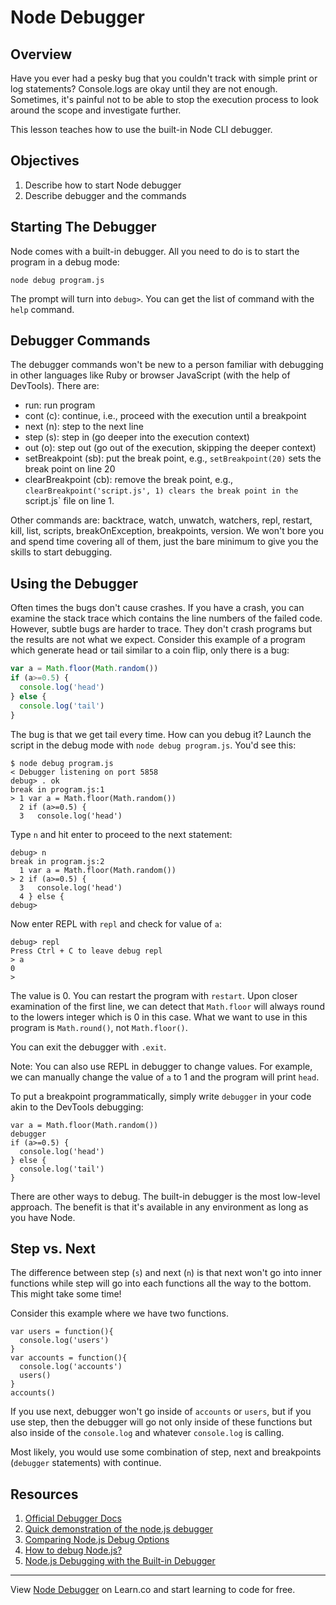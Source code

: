 # Node Debugger

## Overview

Have you ever had a pesky bug that you couldn't track with simple print or log statements? Console.logs are okay until they are not enough. Sometimes, it's painful not to be able to stop the execution process to look around the scope and investigate further.

This lesson teaches how to use the built-in Node CLI debugger.

## Objectives

1. Describe how to start Node debugger
1. Describe debugger and the commands

## Starting The Debugger

Node comes with a built-in debugger. All you need to do is to start the program in a debug mode:

```
node debug program.js
```

The prompt will turn into `debug>`. You can get the list of command with the `help` command.


## Debugger Commands

The debugger commands won't be new to a person familiar with debugging in other languages like Ruby or browser JavaScript (with the help of DevTools). There are:

* run: run program
* cont (c): continue, i.e., proceed with the execution until a breakpoint
* next (n): step to the next line
* step (s): step in (go deeper into the execution context)
* out (o): step out (go out of the execution, skipping the deeper context)
* setBreakpoint (sb): put the break point, e.g., `setBreakpoint(20)` sets the break point on line 20
* clearBreakpoint (cb): remove the break point, e.g., `clearBreakpoint('script.js', 1) clears the break point in the `script.js` file on line 1.

Other commands are: backtrace, watch, unwatch, watchers, repl, restart, kill, list, scripts, breakOnException, breakpoints, version. We won't bore you and spend time covering all of them, just the bare minimum to give you the skills to start debugging.

## Using the Debugger

Often times the bugs don't cause crashes. If you have a crash, you can examine the stack trace which contains the line numbers of the failed code. However, subtle bugs are harder to trace. They don't crash programs but the results are not what we expect. Consider this example of a program which generate head or tail similar to a coin flip, only there is a bug:

```js
var a = Math.floor(Math.random())
if (a>=0.5) {
  console.log('head')
} else {
  console.log('tail')
}
```

The bug is that we get tail every time. How can you debug it? Launch the script in the debug mode with `node debug program.js`. You'd see this:

```
$ node debug program.js
< Debugger listening on port 5858
debug> . ok
break in program.js:1
> 1 var a = Math.floor(Math.random())
  2 if (a>=0.5) {
  3   console.log('head')
```

Type `n` and hit enter to proceed to the next statement:

```
debug> n
break in program.js:2
  1 var a = Math.floor(Math.random())
> 2 if (a>=0.5) {
  3   console.log('head')
  4 } else {
debug>
```

Now enter REPL with `repl` and check for value of `a`:

```
debug> repl
Press Ctrl + C to leave debug repl
> a
0
>
```

The value is 0. You can restart the program with `restart`. Upon closer examination of the first line, we can detect that `Math.floor` will always round to the lowers integer which is 0 in this case. What we want to use in this program is `Math.round()`, not `Math.floor()`.

You can exit the debugger with `.exit`.

Note: You can also use REPL in debugger to change values. For example, we can manually change the value of `a` to 1 and the program will print `head`.


To put a breakpoint programmatically, simply write `debugger` in your code akin to the DevTools debugging:

```
var a = Math.floor(Math.random())
debugger
if (a>=0.5) {
  console.log('head')
} else {
  console.log('tail')
}
```



There are other ways to debug. The built-in debugger is the most low-level approach. The benefit is that it's available in any environment as long as you have Node.


## Step vs. Next

The difference between step (`s`) and next (`n`) is that next won't go into inner functions while step will go into each functions all the way to the bottom. This might take some time!

Consider this example where we have two functions. 

```
var users = function(){
  console.log('users')
}
var accounts = function(){
  console.log('accounts')
  users()
}
accounts()
```

If you use next, debugger won't go inside of `accounts` or `users`, but if you use step, then the debugger will go not only inside of these functions but also inside of the `console.log` and whatever `console.log` is calling.

Most likely, you would use some combination of step, next and breakpoints (`debugger` statements) with continue.


## Resources

1. [Official Debugger Docs](https://nodejs.org/dist/latest-v5.x/docs/api/debugger.html)
1. [Quick demonstration of the node.js debugger](https://www.youtube.com/watch?v=V1vwGDVtAkM)
2. [Comparing Node.js Debug Options](http://spin.atomicobject.com/2015/09/25/debug-node-js)
3. [How to debug Node.js?](http://www.100percentjs.com/best-way-debug-node-js)
4. [Node.js Debugging with the Built-in Debugger](http://technosophos.com/2011/10/28/nodejs-debugging-built-debugger.html)

---

<p data-visibility='hidden'>View <a href='https://learn.co/lessons/node-debugger' title='Node Debugger'>Node Debugger</a> on Learn.co and start learning to code for free.</p>
